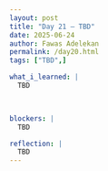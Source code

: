 ```yaml
---
layout: post
title: "Day 21 – TBD"
date: 2025-06-24
author: Fawas Adelekan
permalink: /day20.html
tags: ["TBD",]

what_i_learned: |
  TBD

  

blockers: |
  TBD

reflection: |
  TBD
---
```

